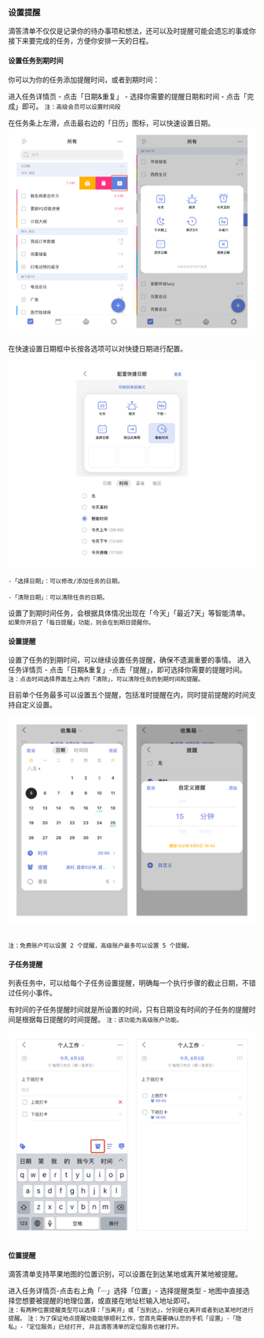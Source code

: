 ### 设置提醒

滴答清单不仅仅是记录你的待办事项和想法，还可以及时提醒可能会遗忘的事或你接下来要完成的任务，方便你安排一天的日程。

#### 设置任务到期时间

你可以为你的任务添加提醒时间，或者到期时间：

进入任务详情页 - 点击「日期&重复」 - 选择你需要的提醒日期和时间 - 点击「完成」即可。
`注：高级会员可以设置时间段`<br>

在任务条上左滑，点击最右边的「日历」图标，可以快速设置日期。
![iosquickdate](../../images/ios/addtask/quickdate.png)

在快速设置日期框中长按各选项可以对快捷日期进行配置。 

![iosquickdatesetting](../../images/ios/addtask/quickdatesetting.png)

	-「选择日期」：可以修改/添加任务的日期。
	
	-「清除日期」：可以清除任务的日期。

设置了到期时间任务，会根据具体情况出现在「今天」「最近7天」等智能清单。 <br >`如果你开启了「每日提醒」功能，则会在到期日提醒你。`

#### 设置提醒

设置了任务的到期时间，可以继续设置任务提醒，确保不遗漏重要的事情。
进入任务详情页 - 点击「日期&重复」-点击「提醒」，即可选择你需要的提醒时间。 <br>`注：点击时间选择界面左上角的「清除」，可以清除任务的到期时间和提醒。`

目前单个任务最多可以设置五个提醒，包括准时提醒在内，同时提前提醒的时间支持自定义设置。

![iossetreminder](../../images/ios/addtask/setreminder.jpg)

<br>`注：免费账户可以设置 2 个提醒，高级账户最多可以设置 5 个提醒。`

#### 子任务提醒

列表任务中，可以给每个子任务设置提醒，明确每一个执行步骤的截止日期，不错过任何小事件。

有时间的子任务提醒时间就是所设置的时间，只有日期没有时间的子任务的提醒时间是根据每日提醒的时间提醒。 
`注：该功能为高级账户功能。`

![iossubtaskreminder](../../images/ios/addtask/reminderforsubtask.jpg)


#### 位置提醒

滴答清单支持苹果地图的位置识别，可以设置在到达某地或离开某地被提醒。

进入任务详情页-点击右上角「···」选择「位置」- 选择提醒类型 - 地图中直接选择您想要被提醒的地理位置，或直接在地址栏输入地址即可。
<br>`注：有两种位置提醒类型可以选择：「当离开」或「当到达」，分别是在离开或者到达某地时进行提醒。`
`注：为了保证地点提醒功能能够顺利工作，您首先需要确认您的手机「设置」-「隐私」-「定位服务」已经打开, 并且滴答清单的定位服务也被打开。`

